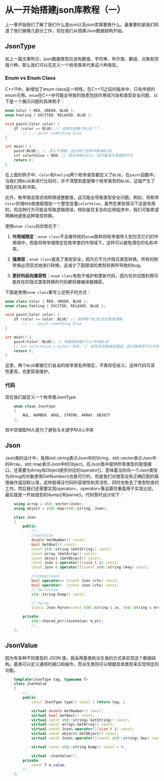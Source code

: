 # 从一开始搭建json库教程（一）

上一章开始我们了解了我们什么是json以及json库需要做什么。最重要的是我们知道了我们做哪几部分工作，现在我们从搭建Json数据结构开始。

## JsonType
    
如上一篇文章所示，json数据类型应该有数值、字符串、布尔值、数组、对象和空值六种。那么我们可以先定义一个枚举类来代表这六种类型。

### Enum vs Enum Class

C++11中，新增加了enum class这一特性。在C++11之前的版本中，只有传统的enum可用。`enum`在C++中可能会导致的隐患包括作用域污染和类型安全问题。以下是一个展示问题的具体例子：

```cpp
enum Color { RED, GREEN, BLUE };
enum Feeling { EXCITED, RELAXED, BLUE };

void paint(Color color) {
    if (color == BLUE) // 调用的是哪个BLUE？？
        // ... paint something blue
}

int main() {
    paint(BLUE); // 语义不明确，因为两个枚举中都有BLUE
    int colorValue = RED; // 隐式转换为int，这可能是不希望的行为
    return 0;
}
```
在上面的例子中，`Color`和`Feeling`两个枚举类型都定义了`BLUE`。在`paint`函数中，当我们用`BLUE`来进行比较时，并不清楚到底是哪个枚举类型的`BLUE`。这就产生了潜在的名称冲突。

此外，枚举值会隐式地转换成整数值，这可能会导致类型安全问题。例如，将枚举`Color`的值`RED`直接赋值给一个整型变量`colorValue`，虽然在某些情况下这是有用的，但这种行为可能会导致逻辑错误，特别是在复杂的应用程序中，我们可能希望明确地避免这种类型转换。

使用`enum class`的优势在于：

1. **作用域限定**：`enum class`不会像传统的`enum`那样将枚举值带入到包含它们的作用域中，而是将枚举值限定在枚举类的作用域下。这样可以避免潜在的名称冲突。

2. **强类型**：`enum class`提高了类型安全，因为它不允许隐式类型转换。所有的枚举值必须显式地进行转换，这减少了因错误的类型转换所导致的bug。

3. **更好的前向兼容性**：`enum class`有助于维护和更新代码，因为任何试图利用可能存在的隐式类型转换的代码都将被编译器捕获。

下面是使用`enum class`重写上述例子的方式：

```cpp
enum class Color { RED, GREEN, BLUE };
enum class Feeling { EXCITED, RELAXED, BLUE };

void paint(Color color) {
    if (color == Color::BLUE) // 调用哪个BLUE现在就很清晰
        // ... paint something blue
}

int main() {
    paint(Color::BLUE); // 明确表明是Color中的BLUE
    // int colorValue = Color::RED; // 这将会导致编译错误，因为强类型不允许隐式转换
    return 0;
}
```
这里，两个`BLUE`都被它们各自的枚举类名所限定，不再存在歧义。这样代码可读性更高，也更容易维护。

### 代码

现在我们就定义一个枚举类JsonType

~~~cpp
    enum class JsonType
    {
        NUL, NUMBER, BOOL, STRING, ARRAY, OBJECT
    };
~~~

其中空值取NUL是为了避免与关键字NULL冲突


## Json

Json类的设计中，我用std::string表示Json中的String，std::vector表示Json中的Array，std::map表示Json中的Object。在Json类中提供所有类型的取值接口，还需要为Array和Object提供对应的operator[]，意味着当你向一个Json类型为String的对象使用GetNumber()也是可行的，但是我们对类型没有正确匹配的取值操作返回默认值，这样能保证代码的容错性和灵活性，同时也免去了类型检查的工作。然后我们还需要实现operator<、operator=等运算符重载用于实现比较。最后就是一开始提到的dump()和parse()。代码暂时设计如下：

~~~cpp
    using array = std::vector<Json>;
    using object = std::map<std::string, Json>;

    class Json
    {
        public:
            //..
            //GetValue
            double GetNumber() const;
            bool GetBool() const;
            const std::string &GetString() const;
            const array &GetArray() const;
            const object &GetObject() const;
            const Json & operator[](size_t i) const;
            const Json & operator[](const std::string &key) const;

            //Comparisons
            bool operator== (const Json &rhs) const;
            bool operator<  (const Json &rhs) const;
            // Serialize.
            std::string Dump() const;

            // Parse. 
            static Json Parse(const std::string & in, std::string & err);

        private:
            std::shared_ptr<JsonValue> m_ptr;
            //..
    };
~~~


## JsonValue

因为有多种不同类型的 JSON 值，我采用基类和派生类的方式来实现这个数据结构。基类可以定义通用的接口和操作，而派生类则可以根据具体类型来实现特定的功能。

~~~cpp
    template<JsonType tag, typename T>
    class JsonValue
    {
        //..
        public:         
            const JsonType type() const { return tag; }

            virtual double GetNumber() const;
            virtual bool GetBool() const;
            virtual const std::string& GetString() const;
            virtual const array& GetArray() const;
            virtual const Json& operator[](size_t i) const;
            virtual const object& GetObject() const;
            virtual const Json& operator[](const std::string& key) const;

            virtual const std::string Dump() const = 0; 

            virtual ~JsonValue();
        private:
            const T m_value;
        //..
    };
~~~

